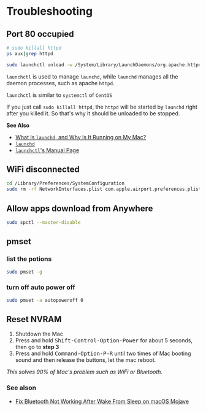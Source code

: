 # Troubleshooting

## Port 80 occupied

```bash
# sudo killall httpd
ps aux|grep httpd

sudo launchctl unload -w /System/Library/LaunchDaemons/org.apache.httpd.plist
```

`launchctl` is used to manage `launchd`, while `launchd` manages all the daemon processes, such as apache `httpd`.

`launchctl` is similar to `systemctl` of `CentOS`

If you just call `sudo killall httpd`, the `httpd` will be started by `launchd` right after you killed it. So that's why it should be unloaded to be stopped.

**See Also**

- [What Is `launchd`, and Why Is It Running on My Mac?](https://www.howtogeek.com/319048/what-is-launchd-and-why-is-it-running-on-my-mac/)
- [`launchd`](http://www.launchd.info/)
- [`launchctl`'s Manual Page ](https://developer.apple.com/legacy/library/documentation/Darwin/Reference/ManPages/man1/launchctl.1.html)

## WiFi disconnected

```bash
cd /Library/Preferences/SystemConfiguration
sudo rm -rf NetworkInterfaces.plist com.apple.airport.preferences.plist com.apple.network.eapolclient.configuration.plist preferences.plist
```

## Allow apps download from Anywhere


```bash
sudo spctl --master-disable
```

## pmset

### list the potions

```bash
sudo pmset -g
```

### turn off auto power off

```bash
sudo pmset -a autopoweroff 0
```

## Reset NVRAM

1. Shutdown the Mac
2. Press and hold <kbd>Shift-Control-Option-Power</kbd> for about 5 seconds, then go to **step 3**
3. Press and hold <kbd>Command-Option-P-R</kbd> until two times of Mac booting sound and then release the buttons, let the mac reboot.

_This solves 90% of Mac's problem such as WiFi or Bluetooth._

### See alson

- [Fix Bluetooth Not Working After Wake From Sleep on macOS Mojave](https://pc-mac-help.com/blog/fix-bluetooth-not-working-after-wake-from-sleep-on-macos-mojave)